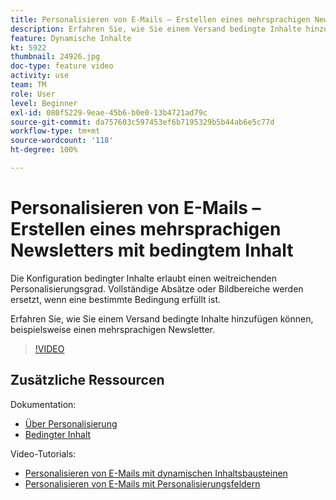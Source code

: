 ```yaml
---
title: Personalisieren von E-Mails – Erstellen eines mehrsprachigen Newsletters mit bedingtem Inhalt
description: Erfahren Sie, wie Sie einem Versand bedingte Inhalte hinzufügen können, beispielsweise einen mehrsprachigen Newsletter.
feature: Dynamische Inhalte
kt: 5922
thumbnail: 24926.jpg
doc-type: feature video
activity: use
team: TM
role: User
level: Beginner
exl-id: 080f5229-9eae-45b6-b0e0-13b4721ad79c
source-git-commit: da757603c597453ef6b7195329b5b44ab6e5c77d
workflow-type: tm+mt
source-wordcount: '118'
ht-degree: 100%

---
```


# Personalisieren von E-Mails – Erstellen eines mehrsprachigen Newsletters mit bedingtem Inhalt

Die Konfiguration bedingter Inhalte erlaubt einen weitreichenden Personalisierungsgrad. Vollständige Absätze oder Bildbereiche werden ersetzt, wenn eine bestimmte Bedingung erfüllt ist.

Erfahren Sie, wie Sie einem Versand bedingte Inhalte hinzufügen können, beispielsweise einen mehrsprachigen Newsletter.

>[!VIDEO](https://video.tv.adobe.com/v/24926?quality=12)

## Zusätzliche Ressourcen

Dokumentation:

* [Über Personalisierung](https://docs.adobe.com/content/help/de-DE/campaign-classic/using/sending-messages/personalizing-deliveries/about-personalization.html)
* [Bedingter Inhalt](https://docs.adobe.com/content/help/de-DE/campaign-classic/using/sending-messages/personalizing-deliveries/conditional-content.html)

Video-Tutorials:

* [Personalisieren von E-Mails mit dynamischen Inhaltsbausteinen](/help/sending-messages/email-channel/personalization-with-dynamic-content-blocks.md)
* [Personalisieren von E-Mails mit Personalisierungsfeldern](/help/sending-messages/email-channel/personalizing-emails-using-personalization-fields.md)
